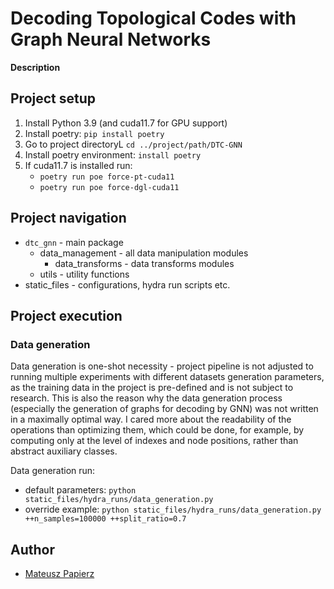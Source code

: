 # Decoding Topological Codes with Graph Neural Networks
**Description**

## Project setup

1. Install Python 3.9 (and cuda11.7 for GPU support)
2. Install poetry: `pip install poetry`
3. Go to project directoryL `cd ../project/path/DTC-GNN`
4. Install poetry environment: `install poetry`
5. If cuda11.7 is installed run:
    - `poetry run poe force-pt-cuda11`
    - `poetry run poe force-dgl-cuda11`

## Project navigation

* `dtc_gnn` - main package
  * data_management - all data manipulation modules
    * data_transforms - data transforms modules
  * utils - utility functions
* static_files - configurations, hydra run scripts etc.

## Project execution

### Data generation
Data generation is one-shot necessity - project pipeline is not adjusted to running multiple experiments with different 
datasets generation parameters, as the training data in the project is pre-defined and is not subject to research. This 
is also the reason why the data generation process (especially the generation of graphs for decoding by GNN) was not 
written in a maximally optimal way. I cared more about the readability of the operations than optimizing them, which 
could be done, for example, by computing only at the level of indexes and node positions, rather than abstract auxiliary
classes.

Data generation run: 
- default parameters: `python static_files/hydra_runs/data_generation.py`
- override example: `python static_files/hydra_runs/data_generation.py ++n_samples=100000 ++split_ratio=0.7`

## Author
+ [Mateusz Papierz](m2papierz@gmail.com)